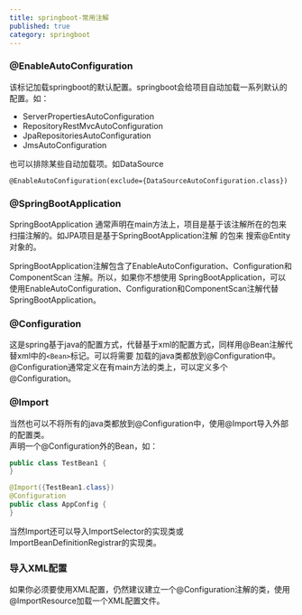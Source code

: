 ```yaml
---
title: springboot-常用注解
published: true
category: springboot
---
```

### @EnableAutoConfiguration
该标记加载springboot的默认配置。springboot会给项目自动加载一系列默认的配置。如：
* ServerPropertiesAutoConfiguration
* RepositoryRestMvcAutoConfiguration
* JpaRepositoriesAutoConfiguration
* JmsAutoConfiguration

也可以排除某些自动加载项。如DataSource
```
@EnableAutoConfiguration(exclude={DataSourceAutoConfiguration.class})
```

### @SpringBootApplication
SpringBootApplication 通常声明在main方法上，项目是基于该注解所在的包来扫描注解的。如JPA项目是基于SpringBootApplication注解
的包来 搜索@Entity对象的。

SpringBootApplication注解包含了EnableAutoConfiguration、Configuration和ComponentScan 注解。所以，如果你不想使用
SpringBootApplication，可以使用EnableAutoConfiguration、Configuration和ComponentScan注解代替SpringBootApplication。

### @Configuration
这是spring基于java的配置方式，代替基于xml的配置方式，同样用@Bean注解代替xml中的`<Bean>`标记。可以将需要
加载的java类都放到@Configuration中。@Configuration通常定义在有main方法的类上，可以定义多个@Configuration。

### @Import
当然也可以不将所有的java类都放到@Configuration中，使用@Import导入外部的配置类。        
声明一个@Configuration外的Bean，如：
```java
public class TestBean1 {
}

@Import({TestBean1.class})
@Configuration
public class AppConfig {
}
```
当然Import还可以导入ImportSelector的实现类或ImportBeanDefinitionRegistrar的实现类。

### 导入XML配置
如果你必须要使用XML配置，仍然建议建立一个@Configuration注解的类，使用@ImportResource加载一个XML配置文件。